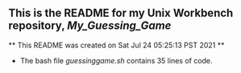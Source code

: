 ## This is the README for my Unix Workbench repository, *My_Guessing_Game*
** This README was created on Sat Jul 24 05:25:13 PST 2021 ** 
- The bash file *guessinggame.sh* contains 35 lines of code.
